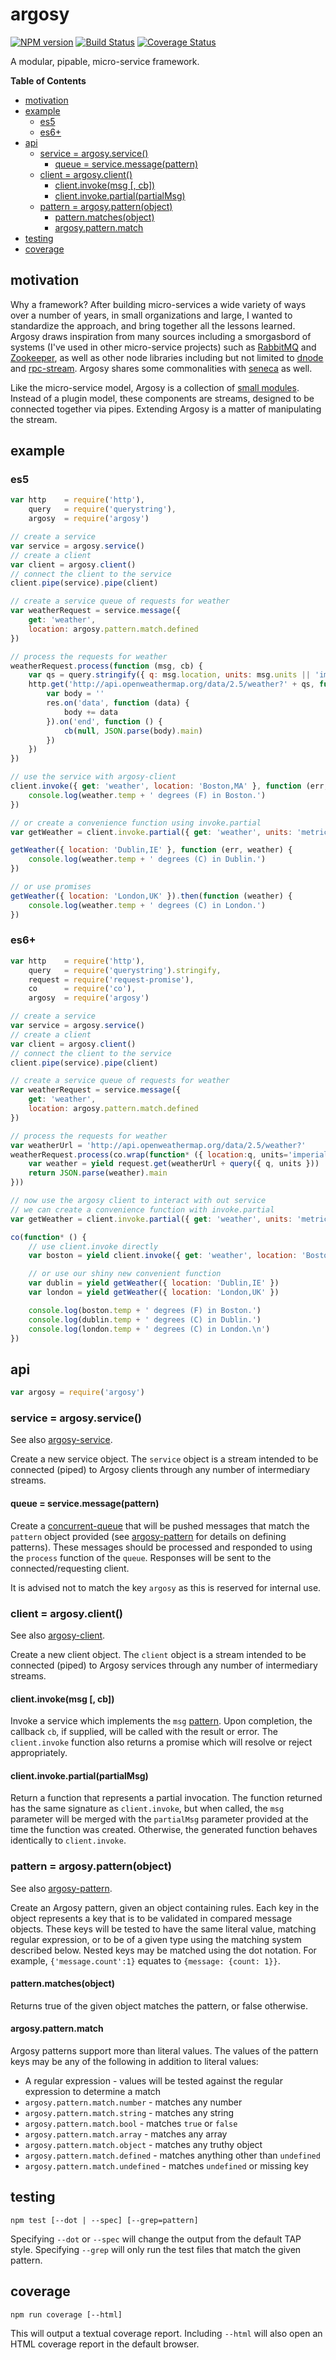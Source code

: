 # argosy

[![NPM version](https://badge.fury.io/js/argosy.png)](http://badge.fury.io/js/argosy)
[![Build Status](https://travis-ci.org/jasonpincin/argosy.svg?branch=master)](https://travis-ci.org/jasonpincin/argosy)
[![Coverage Status](https://coveralls.io/repos/jasonpincin/argosy/badge.png?branch=master)](https://coveralls.io/r/jasonpincin/argosy?branch=master)

A modular, pipable, micro-service framework.

<!-- START doctoc generated TOC please keep comment here to allow auto update -->
<!-- DON'T EDIT THIS SECTION, INSTEAD RE-RUN doctoc TO UPDATE -->
**Table of Contents**

- [motivation](#motivation)
- [example](#example)
  - [es5](#es5)
  - [es6+](#es6)
- [api](#api)
  - [service = argosy.service()](#service--argosyservice)
    - [queue = service.message(pattern)](#queue--servicemessagepattern)
  - [client = argosy.client()](#client--argosyclient)
    - [client.invoke(msg [, cb])](#clientinvokemsg--cb)
    - [client.invoke.partial(partialMsg)](#clientinvokepartialpartialmsg)
  - [pattern = argosy.pattern(object)](#pattern--argosypatternobject)
    - [pattern.matches(object)](#patternmatchesobject)
    - [argosy.pattern.match](#argosypatternmatch)
- [testing](#testing)
- [coverage](#coverage)

<!-- END doctoc generated TOC please keep comment here to allow auto update -->

## motivation

Why a framework? After building micro-services a wide variety of ways over a number of years, in small organizations and large, I wanted to 
standardize the approach, and bring together all the lessons learned. Argosy draws inspiration from many sources 
including a smorgasbord of systems (I've used in other micro-service projects) such as [RabbitMQ](http://www.rabbitmq.com) and  
[Zookeeper](http://zookeeper.apache.org), as well as other node libraries including but not limited to 
[dnode](https://github.com/substack/dnode) and [rpc-stream](https://github.com/dominictarr/rpc-stream). Argosy shares some 
commonalities with [seneca](https://github.com/rjrodger/seneca) as well. 

Like the micro-service model, Argosy is a collection of [small modules](https://github.com/search?q=user%3Ajasonpincin+argosy). 
Instead of a plugin model, these components are streams, designed to be connected together via pipes. Extending Argosy is a 
matter of manipulating the stream.

## example

### es5

```javascript
var http    = require('http'),
    query   = require('querystring'),
    argosy  = require('argosy')

// create a service
var service = argosy.service()
// create a client
var client = argosy.client()
// connect the client to the service
client.pipe(service).pipe(client)

// create a service queue of requests for weather
var weatherRequest = service.message({
    get: 'weather',
    location: argosy.pattern.match.defined
})

// process the requests for weather
weatherRequest.process(function (msg, cb) {
    var qs = query.stringify({ q: msg.location, units: msg.units || 'imperial' })
    http.get('http://api.openweathermap.org/data/2.5/weather?' + qs, function (res) {
        var body = ''
        res.on('data', function (data) {
            body += data
        }).on('end', function () {
            cb(null, JSON.parse(body).main)
        })
    })
})

// use the service with argosy-client
client.invoke({ get: 'weather', location: 'Boston,MA' }, function (err, weather) {
    console.log(weather.temp + ' degrees (F) in Boston.')
})

// or create a convenience function using invoke.partial
var getWeather = client.invoke.partial({ get: 'weather', units: 'metric' })

getWeather({ location: 'Dublin,IE' }, function (err, weather) {
    console.log(weather.temp + ' degrees (C) in Dublin.')
})

// or use promises
getWeather({ location: 'London,UK' }).then(function (weather) {
    console.log(weather.temp + ' degrees (C) in London.')
})
```

### es6+

```javascript
var http    = require('http'),
    query   = require('querystring').stringify,
    request = require('request-promise'),
    co      = require('co'),
    argosy  = require('argosy')

// create a service
var service = argosy.service()
// create a client
var client = argosy.client()
// connect the client to the service
client.pipe(service).pipe(client)

// create a service queue of requests for weather
var weatherRequest = service.message({
    get: 'weather',
    location: argosy.pattern.match.defined
})

// process the requests for weather
var weatherUrl = 'http://api.openweathermap.org/data/2.5/weather?'
weatherRequest.process(co.wrap(function* ({ location:q, units='imperial' }) {
    var weather = yield request.get(weatherUrl + query({ q, units }))
    return JSON.parse(weather).main
}))

// now use the argosy client to interact with out service
// we can create a convenience function with invoke.partial
var getWeather = client.invoke.partial({ get: 'weather', units: 'metric' })

co(function* () {
    // use client.invoke directly
    var boston = yield client.invoke({ get: 'weather', location: 'Boston,MA' })

    // or use our shiny new convenient function
    var dublin = yield getWeather({ location: 'Dublin,IE' })
    var london = yield getWeather({ location: 'London,UK' })

    console.log(boston.temp + ' degrees (F) in Boston.')
    console.log(dublin.temp + ' degrees (C) in Dublin.')
    console.log(london.temp + ' degrees (C) in London.\n')
})
```

## api

```javascript
var argosy = require('argosy')
```

### service = argosy.service()

See also [argosy-service](https://github.com/jasonpincin/argosy-service).

Create a new service object. The `service` object is a stream intended to be connected (piped) to Argosy clients 
through any number of intermediary streams. 

#### queue = service.message(pattern)

Create a [concurrent-queue](https://github.com/jasonpincin/concurrent-queue) that will be pushed messages that 
match the `pattern` object provided (see [argosy-pattern](https://github.com/jasonpincin/argosy-pattern) for details on 
defining patterns). These messages should be processed and responded to using the `process` function of the `queue`. 
Responses will be sent to the connected/requesting client.

It is advised not to match the key `argosy` as this is reserved for internal use. 

### client = argosy.client()

See also [argosy-client](https://github.com/jasonpincin/argosy-client).

Create a new client object. The `client` object is a stream intended to be connected (piped) to Argosy services
through any number of intermediary streams.

#### client.invoke(msg [, cb])

Invoke a service which implements the `msg` [pattern](https://github.com/jasonpincin/argosy-pattern#argosy-pattern). Upon 
completion, the callback `cb`, if supplied, will be called with the result or error. The `client.invoke` function also 
returns a promise which will resolve or reject appropriately. 

#### client.invoke.partial(partialMsg)

Return a function that represents a partial invocation. The function returned has the same signature as `client.invoke`, but 
when called, the `msg` parameter will be merged with the `partialMsg` parameter provided at the time the function was created. 
Otherwise, the generated function behaves identically to `client.invoke`.

### pattern = argosy.pattern(object)

See also [argosy-pattern](https://github.com/jasonpincin/argosy-pattern).

Create an Argosy pattern, given an object containing rules. Each key in the object represents a key 
that is to be validated in compared message objects. These keys will be tested to have the same literal 
value, matching regular expression, or to be of a given type using the matching system described below. 
Nested keys may be matched using the dot notation. For example, `{'message.count':1}` equates to 
`{message: {count: 1}}`.

#### pattern.matches(object)

Returns true of the given object matches the pattern, or false otherwise. 

#### argosy.pattern.match

Argosy patterns support more than literal values. The values of the pattern keys may be any of the following in 
addition to literal values:

* A regular expression - values will be tested against the regular expression to determine a match
* `argosy.pattern.match.number` - matches any number
* `argosy.pattern.match.string` - matches any string
* `argosy.pattern.match.bool` - matches `true` or `false`
* `argosy.pattern.match.array` - matches any array
* `argosy.pattern.match.object` - matches any truthy object
* `argosy.pattern.match.defined` - matches anything other than `undefined`
* `argosy.pattern.match.undefined` - matches `undefined` or missing key


## testing

`npm test [--dot | --spec] [--grep=pattern]`

Specifying `--dot` or `--spec` will change the output from the default TAP style. 
Specifying `--grep` will only run the test files that match the given pattern.

## coverage

`npm run coverage [--html]`

This will output a textual coverage report. Including `--html` will also open 
an HTML coverage report in the default browser.

